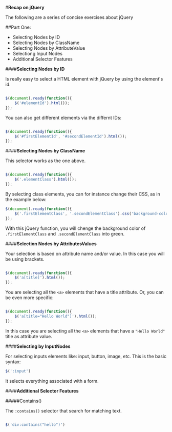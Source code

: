 #**Recap on jQuery**

The following are a series of concise exercises about jQuery


##Part One:

- Selecting Nodes by ID
- Selecting Nodes by ClassName
- Selecting Nodes by AttributeValue
- Selectiong Input Nodes
- Additional Selector Features

####**Selecting Nodes by ID**

Is really easy to select a HTML element with jQuery by using the element's id.

```javascript

$(document).ready(function(){
	$('#elementId').html());
});

```
You can also get different elements via the differnt IDs:

```javascript

$(document).ready(function(){
	$('#firstElementId', '#secondElementId').html());
});

```

####**Selecting Nodes by ClassName**

This selector works as the one above.

```javascript

$(document).ready(function(){
	$('.elementClass').html());
});

```

By selecting class elements, you can for instance change their CSS, as in the example below:

```javascript
$(document).ready(function(){
	$('.firstElementClass', '.secondElementClass').css('background-color', ' green');
});

```
With this jQuery function, you will chenge the background color of ```.firstElementClass``` and ```.secondElementClass``` into green.


####**Selection Nodes by AttributesValues**

Your selection is based on attribute name and/or value. In this case you will be using brackets.

```javascript

$(document).ready(function(){
	$('a[title]').html());
});

```

You are selecting all the ```<a>``` elements that have a title attribute. Or, you can be even more specific:

```javascript

$(document).ready(function(){
	$('a[title="Hello World"]').html());
});

```

In this case you are selecting all the ```<a>``` elements that have a ```"Hello World"``` title as attribute value.

####**Selecting by InputNodes**

For selecting inputs elements like: input, button, image, etc.
This is the basic syntax:

```javascript
$(':input')

```

It selects everything associated with a form.

####**Additional Selector Features**

#####Contains()


The ```:contains()``` selector that search for matching text.

```javascript

$('div:contains("hello")')
```


